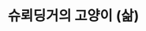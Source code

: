 ---
title: '슈뢰딩거의 고양이 (삶)'
name: alive-cat
image-url: '/images/alive-cat.jpg'
# source: "Shutter Stock by Sudowoodo"
source-url: 'https://www.shutterstock.com/ko/image-illustration/cartoon-black-cat-drawing-skeleton-cute-1202505370'
comment: ''
---